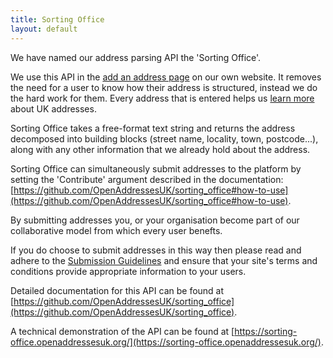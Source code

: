 ```yaml
---
title: Sorting Office
layout: default
---
```


We have named our address parsing API the 'Sorting Office'.

We use this API in the [add an address page](/get-involved/add-an-address) on our own website. It removes the need for a user to know how their address is structured, instead we do the hard work for them. Every address that is entered helps us [learn more](/blog/2015/01/23/give-our-sorting-office-a-try) about UK addresses. 

Sorting Office takes a free-format text string and returns the address decomposed into building blocks (street name, locality, town, postcode...), along with any other information that we already hold about the address.

Sorting Office can simultaneously submit addresses to the platform by setting the 'Contribute' argument described in the documentation: [https://github.com/OpenAddressesUK/sorting_office#how-to-use](https://github.com/OpenAddressesUK/sorting_office#how-to-use).

By submitting addresses you, or your organisation become part of our collaborative model from which every user benefts. 

If you do choose to submit addresses in this way then please read and adhere to the [Submission Guidelines](https://github.com/OpenAddressesUK/sorting_office#subguidelines) and ensure that your site's terms and conditions provide appropriate information to your users.

Detailed documentation for this API can be found at [https://github.com/OpenAddressesUK/sorting_office](https://github.com/OpenAddressesUK/sorting_office).

A technical demonstration of the API can be found at [https://sorting-office.openaddressesuk.org/](https://sorting-office.openaddressesuk.org/).